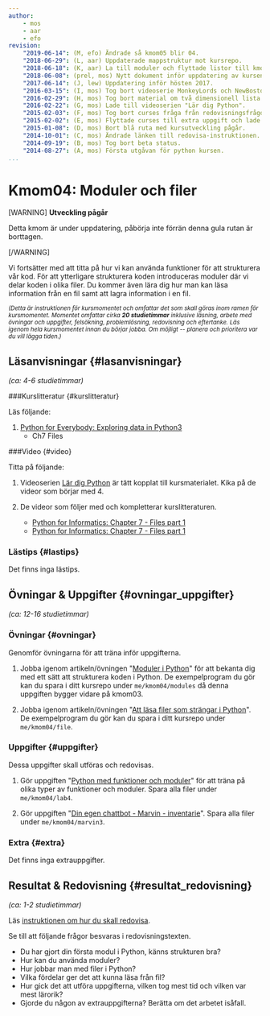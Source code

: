 ```yaml
---
author:
    - mos
    - aar
    - efo
revision:
    "2019-06-14": (M, efo) Ändrade så kmom05 blir 04.
    "2018-06-29": (L, aar) Uppdaterade mappstruktur mot kursrepo.
    "2018-06-18": (K, aar) La till moduler och flyttade listor till kmom05.
    "2018-06-08": (prel, mos) Nytt dokument inför uppdatering av kursen.
    "2017-06-14": (J, lew) Uppdatering inför hösten 2017.
    "2016-03-15": (I, mos) Tog bort videoserie MonkeyLords och NewBoston.
    "2016-02-29": (H, mos) Tog bort material om två dimensionell lista och lade till övning "Kom igång med datatypen lista i Python".
    "2016-02-22": (G, mos) Lade till videoserien "Lär dig Python".
    "2015-02-03": (F, mos) Tog bort curses fråga från redovisningsfrågorna.
    "2015-02-02": (E, mos) Flyttade curses till extra uppgift och lade till ny uppgift med Marvin inventarier.
    "2015-01-08": (D, mos) Bort blå ruta med kursutveckling pågår.
    "2014-10-01": (C, mos) Ändrade länken till redovisa-instruktionen.
    "2014-09-19": (B, mos) Tog bort beta status.
    "2014-08-27": (A, mos) Första utgåvan för python kursen.
...
```

Kmom04: Moduler och filer
==================================

[WARNING]
**Utveckling pågår**

Detta kmom är under uppdatering, påbörja inte förrän denna gula rutan är borttagen.

[/WARNING]

Vi fortsätter med att titta på hur vi kan använda funktioner för att strukturera vår kod. För att ytterligare strukturera koden introduceras moduler där vi delar koden i olika filer. Du kommer även lära dig hur man kan läsa information från en fil samt att lagra information i en fil.

<!--[FIGURE src=/image/snap/py-marvin.png?w=w2 caption="Marvin i Python."]-->

<small><i>(Detta är instruktionen för kursmomentet och omfattar det som skall göras inom ramen för kursmomentet. Momentet omfattar cirka **20 studietimmar** inklusive läsning, arbete med övningar och uppgifter, felsökning, problemlösning, redovisning och eftertanke. Läs igenom hela kursmomentet innan du börjar jobba. Om möjligt -- planera och prioritera var du vill lägga tiden.)</i></small>



Läsanvisningar  {#lasanvisningar}
---------------------------------

*(ca: 4-6 studietimmar)*


###Kurslitteratur  {#kurslitteratur}

Läs följande:

1. [Python for Everybody: Exploring data in Python3](kunskap/boken-python-for-everybody-exploring-data-using-python3)
    * Ch7 Files


<!-- 2. Komplettera med motsvarande kapitel från systerboken [Think Python: How to Think Like a Computer Scientist](kunskap/boken-think-python-how-to-think-like-a-computer-scientist)
    * Ch10 Lists
    * Ch14 Files



###Artiklar {#artiklar}

Det finns inga artiklar.

<!--
Läs följande:

2. Läs om hur man skapar en två-dimensionell array av listor i Python.
    * [How to define two-dimensional array in python](http://stackoverflow.com/questions/6667201/how-to-define-two-dimensional-array-in-python)
-->



###Video  {#video}

Titta på följande:

1. Videoserien [Lär dig Python](https://www.youtube.com/playlist?list=PLKtP9l5q3ce93pTlN_dnDpsTwGLCXJEpd) är tätt kopplat till kursmaterialet. Kika på de videor som börjar med 4.

2. De videor som följer med och kompletterar kurslitteraturen.

    * [Python for Informatics: Chapter 7 - Files part 1](https://youtu.be/9KJ-XeQ6ZlI?list=PLlRFEj9H3Oj7Bp8-DfGpfAfDBiblRfl5p)
    * [Python for Informatics: Chapter 7 - Files part 1](https://youtu.be/0t4rvnySKR4?list=PLlRFEj9H3Oj7Bp8-DfGpfAfDBiblRfl5p)
    <!-- * [Python for Informatics: Chapter 8 - Lists](https://www.youtube.com/watch?v=nO8eU3uts0o) -->



### Lästips {#lastips}

Det finns inga lästips.



Övningar & Uppgifter  {#ovningar_uppgifter}
-------------------------------------------

*(ca: 12-16 studietimmar)*



### Övningar {#ovningar}

Genomför övningarna för att träna inför uppgifterna.

1. Jobba igenom artikeln/övningen "[Moduler i Python](kunskap/moduler-i-python)" för att bekanta dig med ett sätt att strukturera koden i Python. De exempelprogram du gör kan du spara i ditt kursrepo under `me/kmom04/modules` då denna uppgiften bygger vidare på kmom03.

1. Jobba igenom artikeln/övningen "[Att läsa filer som strängar i Python](kunskap/att-lasa-filer-i-python-strings)". De exempelprogram du gör kan du spara i ditt kursrepo under `me/kmom04/file`.



### Uppgifter {#uppgifter}

Dessa uppgifter skall utföras och redovisas.

1. Gör uppgiften "[Python med funktioner och moduler](uppgift/python-med-funktioner-moduler)" för att träna på olika typer av funktioner och moduler. Spara alla filer under `me/kmom04/lab4`.

1. Gör uppgiften "[Din egen chattbot - Marvin - inventarie](uppgift/din-egen-chattbot-marvin-inventarie)". Spara alla filer under `me/kmom04/marvin3`.



### Extra {#extra}

Det finns inga extrauppgifter.

<!-- 1. Bekanta dig med Python-modulen Curses och gör uppgiften "[Ett terminal-baserat spel i Python - steg1](uppgift/ett-terminal-baserat-spel-i-python-steg1)". Läs följande dokument för att komma igång med curses.
    * [Curses Programming with Python](https://docs.python.org/3/howto/curses.html)
    * [Curses — Terminal handling for character-cell displays](https://docs.python.org/3/library/curses.html) -->




Resultat & Redovisning  {#resultat_redovisning}
-----------------------------------------------

*(ca: 1-2 studietimmar)*

Läs [instruktionen om hur du skall redovisa](./../redovisa).

Se till att följande frågor besvaras i redovisningstexten.

* Du har gjort din första modul i Python, känns strukturen bra?
* Hur kan du använda moduler?
* Hur jobbar man med filer i Python?
* Vilka fördelar ger det att kunna läsa från fil?
* Hur gick det att utföra uppgifterna, vilken tog mest tid och vilken var mest lärorik?
* Gjorde du någon av extrauppgifterna? Berätta om det arbetet isåfall.
